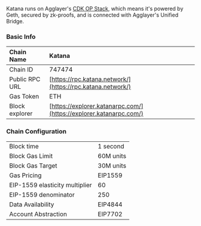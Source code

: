 Katana runs on Agglayer's [CDK OP Stack](https://www.agglayer.dev/cdk), which means it's powered by Geth, secured by zk-proofs, and is connected with Agglayer's Unified Bridge.

### Basic Info

| Chain Name     | Katana                                                             |
| :------------- | :----------------------------------------------------------------- |
| Chain ID       | 747474                                                             |
| Public RPC URL | [https://rpc.katana.network/](https://rpc.katana.network/)         |
| Gas Token      | ETH                                                                |
| Block explorer | [https://explorer.katanarpc.com/](https://explorer.katanarpc.com/) |

### Chain Configuration

<table>
    <tbody>
        <tr>
            <td>Block time</td>
            <td>1 second</td>
        </tr>
        <tr>
            <td>Block Gas Limit</td>
            <td>60M units</td>
        </tr>
        <tr>
            <td>Block Gas Target</td>
            <td>30M units</td>
        </tr>
        <tr>
            <td>Gas Pricing</td>
            <td>EIP1559</td>
        </tr>
        <tr>
            <td>EIP-1559 elasticity multiplier</td>
            <td>60</td>
        </tr>
        <tr>
            <td>EIP-1559 denominator</td>
            <td>250</td>
        </tr>
        <tr>
            <td>Data Availability</td>
            <td>EIP4844</td>
        </tr>
        <tr>
            <td>Account Abstraction</td>
            <td>EIP7702</td>
        </tr>
    </tbody>

</table>
